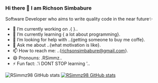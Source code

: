 ### Hi there 👋 I am Richson Simbabure


 Software Developer who aims to write quality code in the near future✨ 

- 🔭 I’m currently working on .{ }..
- 🌱 I’m currently learning { a lot about programming}.
- 🤔 I’m looking for help with ..{getting someone to buy me coffe}.
- 💬 Ask me about ..{what motivation is like}.
- 📫 How to reach me: ..{richsonsimbabure@gmail.com}.
- 😄 Pronouns: .RSimmz..
- ⚡ Fun fact: .'i DONT STOP learning '..

![RSimmz98 GitHub stats](https://github-readme-stats.vercel.app/api?username=RSimmz98&show_icons=true&theme=gruvbox_light)
[![RSimmz98 GitHub stats](https://github-readme-stats.vercel.app/api?username=RSimmz98&show_icons=true&theme=gruvbox_light)](https://github.com/anuraghazra/github-readme-stats)





